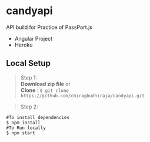# candyapi
API build for Practice of PassPort.js
- Angular Project
- Heroku
## Local Setup
> Step 1: <br>
**Download zip file** 
or <br>
**Clone** : `$ git clone https://github.com/chiragbudhiraja/candyapi.git`


>Step 2:
```
#To install dependencies
$ npm install
#To Run locally
$ npm start 
``` 
